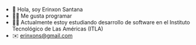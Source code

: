 - 👋 Hola, soy Erinxon Santana
- 👨‍💻 Me gusta programar
- 👨‍🎓 Actualmente estoy estudiando desarrollo de software en el Instituto Tecnológico de Las Américas (ITLA)
- ✉️ erinxons@gmail.com

<!---
Erinxon/Erinxon is a ✨ special ✨ repository because its `README.md` (this file) appears on your GitHub profile.
You can click the Preview link to take a look at your changes.
--->
